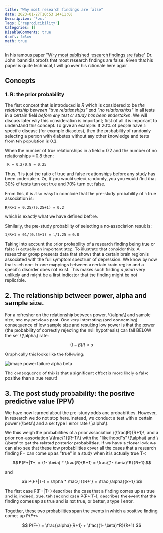 ```yaml
---
title: "Why most research findings are false"
date: 2023-01-27T10:53:14+11:00
Description: "Post"
Tags: ['reproducibility']
Categories: []
DisableComments: true
draft: false
math: true
---
```


In his famous paper ["Why most published research findings are false"](https://journals.plos.org/plosmedicine/article?id=10.1371/journal.pmed.0020124) Dr. John Ioannidis proofs that most research findings are false. Given that his paper is quite technical, I will go over his rationale here again.

## Concepts

### 1. R: the prior probability

The first concept that is introduced is *R* which is considered to be *the relationship between "true relationships" and "no relationships"* in all tests in a certain field *before any test or study has been undertaken*. We will discuss later why this consideration is important; first of all it is important to understand this concept. To give an example: If 20% of people have a specific disease (for example diabetes), then the probability of randomly selecting a person with diabetes without any other knowledge and tests from teh population is 0.2.

When the number of true relationships in a field = 0.2 and the number of no relationships = 0.8 then:

```
 R = 0.2/0.8 = 0.25
```

Thus, *R* is just the ratio of true and false relationships before any study has been undertaken. Or, if you would select randomly, you you would find that 30% of tests turn out true and 70% turn out false.

From this, it is also easy to conclude that the pre-study probability of a true association is:

```
R/R+1 = 0.25/(0.25+1) = 0.2 
```

which is exactly what we have defined before.

Similarly, the pre-study probability of selecting a no-association result is: 

```
1/R+1 = 01/(0.25+1) = 1/1.25 = 0.8
```

Taking into account the prior probability of a research finding being true or false is actually an important step. To illustrate that consider this:  A researcher group presents data that shows that a certain brain region is associated with the full symptom spectrum of depression. We know by now that such one-to-one mappings between a certain brain region and a specific disorder does not exist. This makes such finding *a priori* very unlikely and might be a first indicator that the finding might be not replicable. 

## 2. The relationship between power, alpha and sample size.

For a refresher on the relationship between power, \\(\alpha\\) and sample size, see my previous post.
One very interesting (and concerning) consequence of low sample size and resulting low power is that the power (the probability of correctly rejecting the null hypothesis) can fall BELOW the set \\(\alpha\\) rate:

$$
(1- \beta)R < \alpha
$$


Graphically this looks like the following:

![image power failure alpha beta](/images/Power_failure_alpha_beta.png)

The consequence of this is that a significant effect is more likely a false positive than a true result!

## 3. The post study probability: the positive predictive value (PPV)

We have now learned about the pre-study odds and probabilities. However, in research we do not stop here. Instead, we conduct a test with a certain power \\(\beta\\) and a set type I error rate \\(\alpha\\).

We thus weigh the probabilities of a prior association \\(\frac{R}{R+1}\\) and a prior non-association \\(\frac{1}{R+1}\\) with the "likelihood"s" \\(\alpha\\) and \\(\beta\\ to get the related posterior probabilities. If we have a closer look we can also see that these tow probabilities cover all the cases that a research finding F+ can come up as "true"  in a study when it is actually true T+:

$$
P(F+|T+) = (1- \beta) * \frac{R}{R+1} = \frac{(1- \beta)*R}{R+1}
$$

and

$$
P(F+|T-) = \alpha * \frac{1}{R+1} = \frac{\alpha}{R+1}
$$

The first case P(F+|T+) describes the case that a finding comes up as true and is, indeed, true. teh second case P(F+|T-), describes the event that the finding comes up as true and is not true, or better, a type I error.

Together, these two probabilities span the events in which a positive finding comes up P(F+):

$$
P(F+) = \frac{\alpha}{R+1} + \frac{(1- \beta)*R}{R+1}
$$